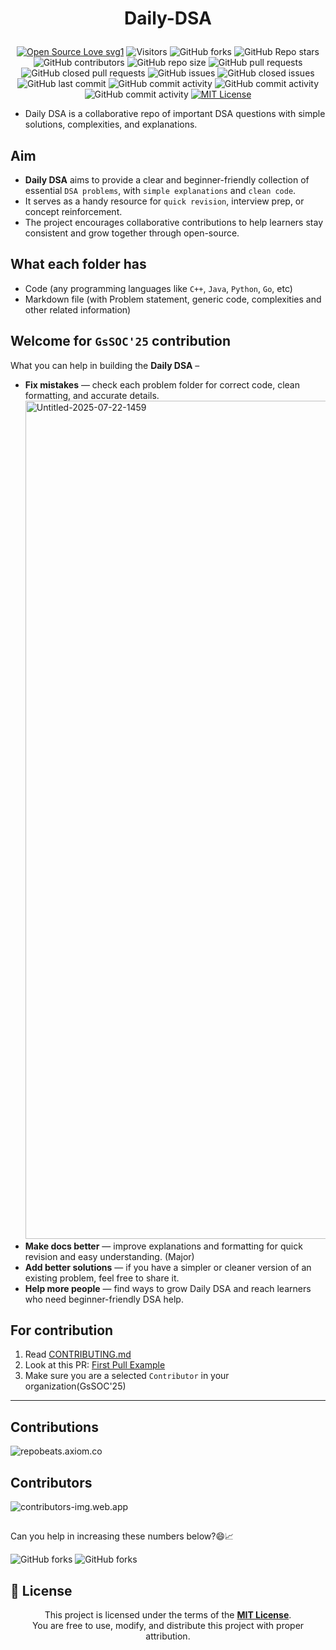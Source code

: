 # <b><p align=center> Daily-DSA </p></b>

<div align="center">
<p>

[![Open Source Love svg1](https://badges.frapsoft.com/os/v1/open-source.svg?v=103)](https://github.com/ellerbrock/open-source-badges/)
![Visitors](https://api.visitorbadge.io/api/visitors?path=shivamm-verma%2Fdaily-dsa&countColor=%23263759&style=flat)
![GitHub forks](https://img.shields.io/github/forks/shivamm-verma/daily-dsa)
![GitHub Repo stars](https://img.shields.io/github/stars/shivamm-verma/daily-dsa)
![GitHub contributors](https://img.shields.io/github/contributors/shivamm-verma/daily-dsa)
![GitHub repo size](https://img.shields.io/github/repo-size/shivamm-verma/daily-dsa)
![GitHub pull requests](https://img.shields.io/github/issues-pr/shivamm-verma/daily-dsa)
![GitHub closed pull requests](https://img.shields.io/github/issues-pr-closed/shivamm-verma/daily-dsa)
![GitHub issues](https://img.shields.io/github/issues/shivamm-verma/daily-dsa)
![GitHub closed issues](https://img.shields.io/github/issues-closed-raw/shivamm-verma/daily-dsa)
![GitHub last commit](https://img.shields.io/github/last-commit/shivamm-verma/daily-dsa)
![GitHub commit activity](https://img.shields.io/github/commit-activity/w/shivamm-verma/daily-dsa)
![GitHub commit activity](https://img.shields.io/github/commit-activity/w/shivamm-verma/daily-dsa)
![GitHub commit activity](https://img.shields.io/github/commit-activity/t/shivamm-verma/daily-dsa)
[![MIT License](https://img.shields.io/badge/License-MIT-blue.svg)](./LICENSE)

<!-- [![License: MPL 2.0](https://img.shields.io/badge/License-MPL%202.0-brightgreen.svg)](https://opensource.org/licenses/MPL-2.0) -->
</p>
</div>

- Daily DSA is a collaborative repo of important DSA questions with simple solutions, complexities, and explanations.

## Aim
- **Daily DSA** aims to provide a clear and beginner-friendly collection of essential `DSA problems`, with `simple explanations` and `clean code`.
- It serves as a handy resource for `quick revision`, interview prep, or concept reinforcement.
- The project encourages collaborative contributions to help learners stay consistent and grow together through open-source.

## What each folder has
- Code (any programming languages like `C++`, `Java`, `Python`, `Go`, etc)
- Markdown file (with Problem statement, generic code, complexities and other related information)

## Welcome for `GsSOC'25` contribution
What you can help  in building the **Daily DSA** –

- **Fix mistakes** — check each problem folder for correct code, clean formatting, and accurate details.
  <img width="3470" height="1341" alt="Untitled-2025-07-22-1459" src="https://github.com/user-attachments/assets/31218fc6-a6b2-4da9-85bc-5c7ea97d9e7e" />
- **Make docs better** — improve explanations and formatting for quick revision and easy understanding. (Major)
- **Add better solutions** — if you have a simpler or cleaner version of an existing problem, feel free to share it.
- **Help more people** — find ways to grow Daily DSA and reach learners who need beginner-friendly DSA help.

## For contribution
1. Read [CONTRIBUTING.md](CONTRIBUTING.md)
1. Look at this PR: [First Pull Example](https://github.com/shivamm-verma/Daily-DSA/pull/1)
1. Make sure you are a selected `Contributor` in your organization(GsSOC'25)

___

## Contributions
![repobeats.axiom.co](https://repobeats.axiom.co/api/embed/dc049bae753fa63c519baafb58a9b6880a1a5489.svg "Repobeats analytics image")

## Contributors
![contributors-img.web.app](https://contributors-img.web.app/image?repo=shivamm-verma/daily-dsa)
<!-- ![contrib.rocks](https://contrib.rocks/image?repo=shivamm-verma/daily-dsa) -->

##

Can you help in increasing these numbers below?😄📈

![GitHub forks](https://img.shields.io/github/stars/shivamm-verma/Daily-DSA?style=for-the-badge) ![GitHub forks](https://img.shields.io/github/forks/shivamm-verma/Daily-DSA?style=for-the-badge)

## 📝 License

<div align="center">

<!-- Project License Statement -->
<p>
  This project is licensed under the terms of the <strong><a href="./LICENSE">MIT License</a></strong>.<br>
  You are free to use, modify, and distribute this project with proper attribution.
</p>

</div>
